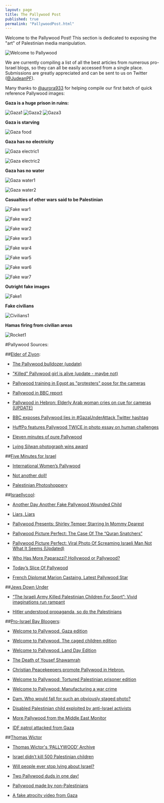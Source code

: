 ```yaml
---
layout: page
title: The Pallywood Post
published: true
permalink: "PallywoodPost.html"
---
```


Welcome to the Pallywood Post! This section is dedicated to exposing the "art" of Palestinian media manipulation.

![Welcome to Pallywood](http://i.imgur.com/Di72Wx7.jpg)

We are currently compiling a list of all the best articles from numerous pro-Israel blogs, so they can all be easily accessed from a single place. Submissions are greatly appreciated and can be sent to us on Twitter ([@JudeanPF](https://twitter.com/JudeanPF)).

Many thanks to [@aurora933](https://twitter.com/aurorab933) for helping compile our first batch of quick reference Pallywood images:

**Gaza is a huge prison in ruins:**

![Gaza1](http://i.imgur.com/jBHybPx.jpg)
![Gaza2](http://i.imgur.com/it3iO49.jpg)
![Gaza3](http://i.imgur.com/t9qajoh.jpg)

**Gaza is starving**

![Gaza food](http://i.imgur.com/Gknywjw.jpg)

**Gaza has no electricity**

![Gaza electric1](https://i.imgur.com/ETSjv1S.jpg)

![Gaza electric2](https://i.imgur.com/E1HHSOZ.jpg)

**Gaza has no water**

![Gaza water1](https://i.imgur.com/2G0Jdkj.jpg)

![Gaza water2](https://i.imgur.com/clUARwN.jpg)

**Casualties of other wars said to be Palestinian**

![Fake war1](http://i.imgur.com/NicAJEC.jpg)

![Fake war2](http://i.imgur.com/4hV6oaJ.jpg)

![Fake war2](http://i.imgur.com/Spj1Xpt.jpg)

![Fake war3](http://i.imgur.com/KmUtx9Q.jpg)

![Fake war4](http://i.imgur.com/eNTgSwY.jpg)

![Fake war5](http://i.imgur.com/bC7vZte.jpg)

![Fake war6](http://i.imgur.com/UwmM8Zk.jpg)

![Fake war7](http://i.imgur.com/1oAUAQ8.jpg)

**Outright fake images**

![Fake1](http://i.imgur.com/f5QXLTf.jpg)

**Fake civilians**

![Civilians1](http://i.imgur.com/Lb0qmZ3.jpg)

**Hamas firing from civilian areas**

![Rocket1](http://i.imgur.com/XDw9Eq3.jpg)

#Pallywood Sources:

##[Elder of Ziyon](http://elderofziyon.blogspot.com/):

* [The Pallywood bulldozer (update)](http://elderofziyon.blogspot.com/2015/03/the-pallywood-bulldozer.html#.VXjbtY7BzGc)

* ["Killed" Pallywood girl is alive (update - maybe not)](http://elderofziyon.blogspot.com/2014/08/killed-pallywood-girl-is-alive.html#.VXje347BzGc)

* [Pallywood training in Egypt as "protesters" pose for the cameras](http://elderofziyon.blogspot.com/2013/08/pallywood-training-in-egypt-as.html#.VXjcO47BzGc)

* [Pallywood in BBC report](http://elderofziyon.blogspot.com/2012/11/pallywood-in-bbc-report.html#.VXjcf47BzGc)

* [Pallywood in Hebron: Elderly Arab woman cries on cue for cameras (UPDATE)](http://elderofziyon.blogspot.com/2015/01/pallywood-in-hebron-elderly-arab-woman.html#.VXjcoY7BzGc)

* [BBC exposes Pallywood lies in #GazaUnderAttack Twitter hashtag](http://elderofziyon.blogspot.com/2014/07/bbc-exposes-pallywood-lies-in.html#.VXjc947BzGc)

* [HuffPo features Pallywood TWICE in photo essay on human challenges](http://elderofziyon.blogspot.com/2013/10/huffpo-features-pallywood-twice-in.html#.VXjdW47BzGc)

* [Eleven minutes of pure Pallywood](http://elderofziyon.blogspot.com/2013/02/eleven-minutes-of-pure-pallywood.html#.VXjeS47BzGc)

* [Lying Silwan photograph wins award](http://elderofziyon.blogspot.com/2011/12/lying-silwan-photograph-wins-award.html#.VXjhuo7BzGc)


##[Five Minutes for Israel](http://5mfi.com/)

* [International Women’s Pallywood](http://5mfi.com/international-womens-pallywood/)

* [Not another doll!](http://5mfi.com/not-another-doll/)

* [Palestinian Photoshoppery](http://5mfi.com/palestinian-photoshoppery/)


##[Israellycool](http://www.israellycool.com/):

* [Another Day Another Fake Pallywood Wounded Child](http://www.israellycool.com/2012/11/17/another-day-another-fake-pallywood-wounded-child/)

* [Liars, Liars](http://www.israellycool.com/2012/03/11/liars-liars/)

* [Pallywood Presents: Shirley Temper Starring In Mommy Dearest](http://www.israellycool.com/2014/11/24/pallywood-presents-shirley-temper-starring-in-mommy-dearest/)

* [Pallywood Picture Perfect: The Case Of The “Quran Snatchers”](http://www.israellycool.com/2014/10/16/pallywood-picture-perfect-the-case-of-the-quran-snatchers/)

* [Pallywood Picture Perfect: Viral Photo Of Screaming Israeli Man Not What It Seems (Updated)](http://www.israellycool.com/2014/10/15/pallywood-picture-perfect-viral-photo-of-screaming-israeli-man-not-what-it-seems/)

* [Who Has More Paparazzi? Hollywood or Pallywood?](http://www.israellycool.com/2014/01/09/who-has-more-paparazzi-hollywood-or-pallywood/)

* [Today’s Slice Of Pallywood](http://www.israellycool.com/2013/10/06/todays-slice-of-pallywood/)

* [French Diplomat Marion Castaing, Latest Pallywood Star](http://www.israellycool.com/2013/09/22/french-diplomat-marion-castaing-latest-pallywood-star/)


##[Jews Down Under](http://jewsdownunder.com/)

* [“The Israeli Army Killed Palestinian Children For Sport”: Vivid imaginations run rampant](http://jewsdownunder.com/2014/07/04/israeli-army-killed-palestinian-children-sport-vivid-imaginations-run-rampant/)

* [Hitler understood propaganda, so do the Palestinians](http://jewsdownunder.com/2013/09/30/hitler-understood-propaganda-so-do-the-palestinians/)


##[Pro-Israel Bay Bloogers](http://proisraelbaybloggers.blogspot.com/):

* [Welcome to Pallywood, Gaza edition](http://proisraelbaybloggers.blogspot.com/2014/07/welcome-to-pallywood-gaza-edition.html)

* [Welcome to Pallywood. The caged children edition](http://proisraelbaybloggers.blogspot.com/2014/11/welcome-to-pallywood-caged-children.html)

* [Welcome to Pallywood. Land Day Edition](http://proisraelbaybloggers.blogspot.com/2014/04/welcome-to-pallywood-land-day-edition.html)

* [The Death of Yousef Shawamrah](http://proisraelbaybloggers.blogspot.com/2014/04/the-death-of-yousef-shawamrah.html)

* [Christian Peacekeepers promote Pallywood in Hebron.](http://proisraelbaybloggers.blogspot.com/2015/01/christian-peacekeepers-promotes.html)

* [Welcome to Pallywood; Tortured Palestinian prisoner edition](http://proisraelbaybloggers.blogspot.com/2014/11/welcome-to-pallywood-tortured.html)

* [Welcome to Pallywood: Manufacturing a war crime](http://proisraelbaybloggers.blogspot.com/2014/08/welcome-to-pallywood-manufacturing-war.html)

* [Dam. Who would fall for such an obviously staged photo?](http://proisraelbaybloggers.blogspot.com/2015/02/dam-who-would-fall-for-such-obviously.html)

* [Disabled Palestinian child exploited by anti-Israel activists](http://proisraelbaybloggers.blogspot.com/2014/09/disabled-palestinian-child-exploited-by.html)

* [More Pallywood from the Middle East Monitor](http://proisraelbaybloggers.blogspot.com/2014/05/more-pallywood-from-middle-east-monitor.html)

* [IDF patrol attacked from Gaza](http://proisraelbaybloggers.blogspot.com/2013/10/idf-patrol-attacked-from-gaza.html)


##[Thomas Wictor](http://www.thomaswictor.com/)

* [Thomas Wictor's ‘PALLYWOOD’ Archive](http://www.thomaswictor.com/category/pallywood/)

* [Israel didn’t kill 500 Palestinian children](http://www.thomaswictor.com/israel-didnt-kill-500-palestinian-children/)

* [Will people ever stop lying about Israel?](http://www.thomaswictor.com/will-people-ever-stop-lying-about-israel/)

* [Two Pallywood duds in one day!](http://www.thomaswictor.com/two-pallywood-duds/)

* [Pallywood made by non-Palestinians](http://www.thomaswictor.com/pallywood-made-by-non-palestinians/)

* [A fake atrocity video from Gaza](http://www.thomaswictor.com/fake-atrocity-video-from-gaza/)

